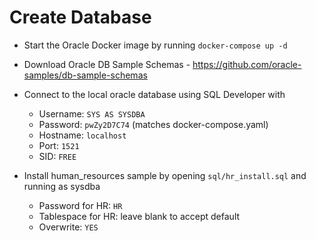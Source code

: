 
# Create Database

* Start the Oracle Docker image by running `docker-compose up -d`

* Download Oracle DB Sample Schemas - https://github.com/oracle-samples/db-sample-schemas
* Connect to the local oracle database using SQL Developer with
  * Username: `SYS AS SYSDBA`
  * Password: `pwZy2D7C74` (matches docker-compose.yaml)
  * Hostname: `localhost`
  * Port: `1521`
  * SID: `FREE`

* Install human_resources sample by opening `sql/hr_install.sql` and running as sysdba

    * Password for HR: `HR`
    * Tablespace for HR: leave blank to accept default
    * Overwrite: `YES`


